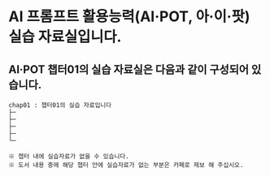 # AI 프롬프트 활용능력(AI·POT, 아·이·팟) 실습 자료실입니다.
## AI·POT 챕터01의 실습 자료실은 다음과 같이 구성되어 있습니다.

```
chap01 : 챕터01의 실습 자료입니다
├─
├─
├─
├─
└─

※ 챕터 내에 실습자료가 없을 수 있습니다.
※ 도서 내용 중에 해당 챕터 안에 실습자료가 없는 부분은 카페로 제보 해 주십시오.
```